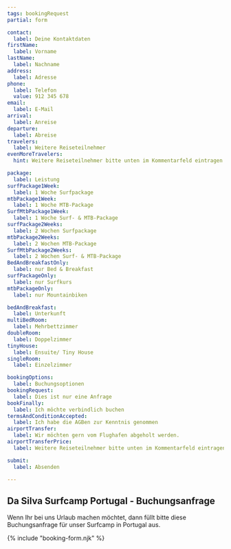 ```yaml
---
tags: bookingRequest
partial: form

contact:
  label: Deine Kontaktdaten
firstName:
  label: Vorname
lastName:
  label: Nachname
address:
  label: Adresse
phone:
  label: Telefon
  value: 912 345 678
email:
  label: E-Mail
arrival:
  label: Anreise
departure:
  label: Abreise
travelers:
  label: Weitere Reiseteilnehmer 
evenMoreTravelers:
  hint: Weitere Reiseteilnehmer bitte unten im Kommentarfeld eintragen. Bitte auch angeben wieviele Kinder (bis 12 Jahre) und Babys (bis 2 Jahre) dabei sind.

package:
  label: Leistung
surfPackage1Week:
  label: 1 Woche Surfpackage
mtbPackage1Week:
  label: 1 Woche MTB-Package
SurfMtbPackage1Week:
  label: 1 Woche Surf- & MTB-Package
surfPackage2Weeks:
  label: 2 Wochen Surfpackage
mtbPackage2Weeks:
  label: 2 Wochen MTB-Package
SurfMtbPackage2Weeks:
  label: 2 Wochen Surf- & MTB-Package
BedAndBreakfastOnly:
  label: nur Bed & Breakfast
surfPackageOnly:
  label: nur Surfkurs
mtbPackageOnly:
  label: nur Mountainbiken

bedAndBreakfast:
  label: Unterkunft
multiBedRoom:
  label: Mehrbettzimmer
doubleRoom:
  label: Doppelzimmer
tinyHouse:
  label: Ensuite/ Tiny House
singleRoom:
  label: Einzelzimmer

bookingOptions:
  label: Buchungsoptionen
bookingRequest:
  label: Dies ist nur eine Anfrage
bookFinally:
  label: Ich möchte verbindlich buchen
termsAndConditionAccepted:
  label: Ich habe die AGBen zur Kenntnis genommen
airportTransfer:
  label: Wir möchten gern vom Flughafen abgeholt werden.
airportTransferPrice:
  label: Weitere Reiseteilnehmer bitte unten im Kommentarfeld eintragen. Bitte auch angeben wieviele Kinder (bis 12 Jahre) und Babys (bis 2 Jahre) dabei sind.

submit:
  label: Absenden

---
```


## Da Silva Surfcamp Portugal - Buchungsanfrage

Wenn Ihr bei uns Urlaub machen möchtet, dann füllt bitte diese Buchungsanfrage für unser Surfcamp in Portugal aus.

{% include "booking-form.njk" %}
